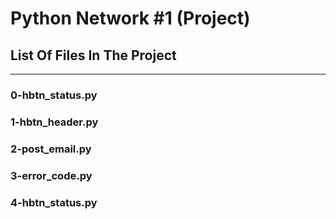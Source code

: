 # Python Network #1 (Project)
## List Of Files In The Project
---
### 0-hbtn_status.py

### 1-hbtn_header.py

### 2-post_email.py

### 3-error_code.py

### 4-hbtn_status.py

###  
